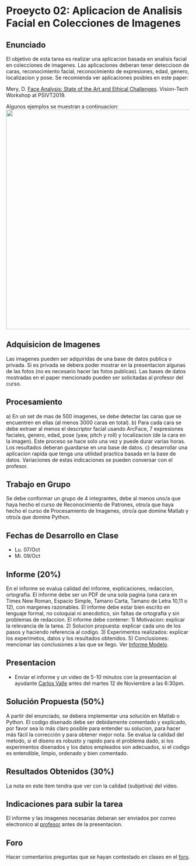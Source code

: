 # Proeycto 02: Aplicacion de Analisis Facial en Colecciones de Imagenes

## Enunciado
El objetivo de esta tarea es realizar una aplicacion basada en analisis facial en colecciones de imagenes. Las aplicaciones deberan tener deteccioon de caras, reconocimiento facial, reconocimiento de expresiones, edad, genero, localizacion y pose. Se recomienda ver aplicaciones posbles en este paper:

Mery, D. [Face Analysis: State of the Art and Ethical Challenges](http://dmery.sitios.ing.uc.cl/Prints/Conferences/International/2019-PSIVT.pdf). Vision-Tech Workshop at PSIVT2019.

Algunos ejemplos se muestran a continuacion:
<img src="https://github.com/domingomery/vision/blob/master/proyectos/Proyecto_02/Diagrama.png" width="600">



## Adquisicion de Imagenes
Las imagenes pueden ser adquiridas de una base de datos publica o privada. Si es privada se debera poder mostrar en la presentacion algunas de las fotos (no es necesario hacer las fotos publicas). Las bases de datos mostradas en el paper mencionado pueden ser solicitadas al profesor del curso.

## Procesamiento
a) En un set de mas de 500 imagenes, se debe detectar las caras que se encuentren en ellas (al menos 3000 caras en total). b) Para cada cara se debe extraer al menos el descriptor facial usando ArcFace, 7 expresiones faciales, genero, edad, pose (yaw, pitch y roll) y localizacion (de la cara en la imagen). Este proceso se hace solo una vez y puede durar varias horas. Los resultados deberan guardarse en una base de datos. c) desarrollar una aplicacion rapida que tenga una utilidad practica basada en la base de datos. Variaciones de estas indicaciones se pueden conversar con el profesor. 

## Trabajo en Grupo
Se debe conformar un grupo de 4 integrantes, debe al menos uno/a que haya hecho el curso de Reconocimiento de Patrones, otro/a que haya hecho el curso de Procesamiento de Imagenes, otro/a que domine Matlab y otro/a que domine Python.

## Fechas de Desarrollo en Clase
- Lu. 07/Oct
- Mi. 09/Oct

## Informe (20%)
En el informe se evalua calidad del informe, explicaciones, redaccion, ortografia. El informe debe ser un PDF de una sola pagina (una cara en Times New Roman, Espacio Simple, Tamano Carta, Tamano de Letra 10,11 o 12), con margenes razonables. El informe debe estar bien escrito en lenguaje formal, no coloquial ni anecdotico, sin faltas de ortografia y sin problemas de redaccion. El informe debe contener: 1) Motivacion: explicar la relevancia de la tarea. 2) Solucion propuesta: explicar cada uno de los pasos y haciendo referencia al codigo. 3) Experimentos realizados: explicar los experimetos, datos y los resultados obtenidos. 5) Conclusiones: mencionar las conclusiones a las que se llego. Ver [Informe Modelo](https://github.com/domingomery/imagenes/blob/master/tareas/TareaModelo.pdf).

## Presentacion
- Enviar el informe y un video de 5-10 minutos con la presentacion al ayudante [Carlos Valle](mailto:cgvalle@uc.cl) antes del martes 12 de Noviembre a las 6:30pm.

## Solución Propuesta (50%)
A partir del enunciado, se debera implementar una solución en Matlab o Python. El codigo disenado debe ser debidamente comentado y explicado, por favor sea lo más claro posible para entender su solucion, para hacer más fácil la corrección y para obtener mejor nota. Se evalua la calidad del metodo, si el diseno es robusto y rapido para el problema dado, si los experimentos disenados y los datos empleados son adecuados, si el codigo es entendible, limpio, ordenado y bien comentado.

## Resultados Obtenidos (30%)
La nota en este item tendra que ver con la calidad (subjetiva) del video.

## Indicaciones para subir la tarea
El informe y las imagenes necesarias deberan ser enviados por correo electronico al [profesor](mailto:domingo.mery@uc.cl) antes de la presentacion.  

## Foro
Hacer comentarios preguntas que se hayan contestado en clases en el [foro](https://github.com/domingomery/vision/issues/2).
